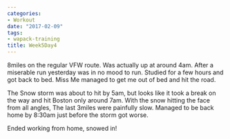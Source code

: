 ```yaml
---
categories:
- Workout
date: "2017-02-09"
tags:
- wapack-training
title: Week5Day4
---
```


8miles on the regular VFW route. Was actually up at around 4am. After a miserable run yesterday was in no mood to run. Studied for a few hours and got back to bed. Miss Me managed to get me out of bed and hit the road.

The Snow storm was about to hit by 5am, but looks like it took a break on the way and hit Boston only around 7am. With the snow hitting the face from all angles, The last 3miles were painfully slow. Managed to be back home by 8:30am just before the storm got worse.

Ended working from home, snowed in!
